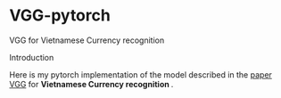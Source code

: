 # VGG-pytorch
VGG for Vietnamese Currency recognition

<p> Introduction </p>  
Here is my pytorch implementation of the model described in the <a href="[URL](https://arxiv.org/pdf/1409.1556)">paper VGG</a> for <b> Vietnamese Currency recognition </b>.

